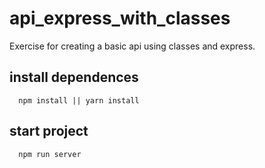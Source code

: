 # api_express_with_classes
Exercise for creating a basic api using classes and express.


## install dependences 
```
  npm install || yarn install
```

## start project 
```
  npm run server
```
